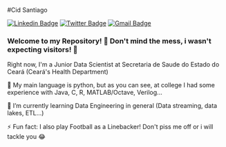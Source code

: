 #Cid Santiago 

[![Linkedin Badge](https://img.shields.io/badge/-LinkedIn-blue?style=flat-square&logo=Linkedin&logoColor=white&link=https://www.linkedin.com/in/caiocidsantiago/)](https://www.linkedin.com/in/caiocidsantiago/)
[![Twitter Badge](https://img.shields.io/badge/-Twitter-1ca0f1?style=flat-square&labelColor=1ca0f1&logo=twitter&logoColor=white&link=https://twitter.com/CidSantiago50)](https://twitter.com/CidSantiago50)
[![Gmail Badge](https://img.shields.io/badge/-Gmail-c14438?style=flat-square&logo=Gmail&logoColor=white&link=mailto:caiocid@gmail.com)](mailto:caiocid@gmail.com)

### Welcome to my Repository! 👋 Don't mind the mess, i wasn't expecting visitors! 🤣

Right now, I'm a Junior Data Scientist at Secretaria de Saude do Estado do Ceará (Ceará's Health Department)

🔭 My main language is python, but as you can see, at college I had some experience with Java, C, R, MATLAB/Octave, Verilog...

🌱 I’m currently learning Data Engineering in general (Data streaming, data lakes, ETL...)

⚡ Fun fact: I also play Football as a Linebacker! Don't piss me off or i will tackle you 😂


<!--
**CidSantiago/CidSantiago** is a ✨ _special_ ✨ repository because its `README.md` (this file) appears on your GitHub profile.

Here are some ideas to get you started:

- 🔭 I’m currently working on ...
- 🌱 I’m currently learning ...
- 👯 I’m looking to collaborate on ...
- 🤔 I’m looking for help with ...
- 💬 Ask me about ...
- 📫 How to reach me: ...
- 😄 Pronouns: ...
- ⚡ Fun fact: ...
-->
